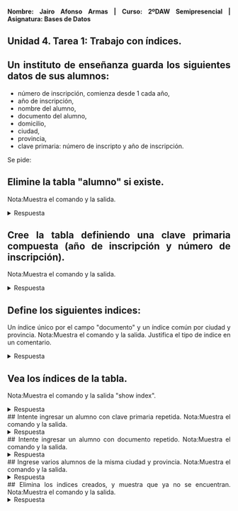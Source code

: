 <div align="justify">

#### **Nombre: Jairo Afonso Armas | Curso: 2ºDAW Semipresencial | Asignatura: Bases de Datos** 

## **Unidad 4. Tarea 1: Trabajo con índices.**

## **Un instituto de enseñanza guarda los siguientes datos de sus alumnos:**

- número de inscripción, comienza desde 1 cada año,
- año de inscripción,
- nombre del alumno,
- documento del alumno,
- domicilio,
- ciudad,
- provincia,
- clave primaria: número de inscripto y año de inscripción.

Se pide:

## Elimine la tabla "alumno" si existe.
Nota:Muestra el comando y la salida.

<details>
<summary>Respuesta</summary>

```
DROP TABLE IF EXISTS alumno;
0 row(s) affected, 1 warning(s): 1051 Unknown table 'instituto.alumno'
```
</details>

## Cree la tabla definiendo una clave primaria compuesta (año de inscripción y número de inscripción).
Nota:Muestra el comando y la salida.


<details>
<summary>Respuesta</summary>

```
CREATE TABLE alumno (
	num_inscripcion INT NOT NULL,
    anio_inscripcion YEAR NOT NULL,
    nombre VARCHAR (100),
    dni VARCHAR (20),
    domicilio VARCHAR (150),
    ciudad VARCHAR (100),
    provincia VARCHAR (100),
    PRIMARY KEY (num_inscripcion, anio_inscripcion)
    );
0 row(s) affected
```
</details>


## Define los siguientes indices:
Un índice único por el campo "documento" y un índice común por ciudad y provincia.
Nota:Muestra el comando y la salida. Justifica el tipo de indice en un comentario.


<details>
<summary>Respuesta</summary>

```
CREATE UNIQUE INDEX idx_dni ON alumno(dni);
0 row(s) affected Records: 0  Duplicates: 0  Warnings: 0
CREATE INDEX idx_ciudad_pronvincia ON alumno(ciudad, provincia);
0 row(s) affected Records: 0  Duplicates: 0  Warnings: 0
```
</details>


## Vea los índices de la tabla.
Nota:Muestra el comando y la salida "show index".

<details>
<summary>Respuesta</summary>

<pre>
```
SHOW INDEX from alumno;

# +--+--+Table	Non_unique	Key_name	Seq_in_index	Column_name	Collation	Cardinality	Sub_part	Packed	Null	Index_type	Comment	Index_comment	Visible	Expression
alumno	0	PRIMARY	1	num_inscripcion	A	0				BTREE			YES	
alumno	0	PRIMARY	2	anio_inscripcion	A	0				BTREE			YES	
alumno	0	idx_dni	1	dni	A	0			YES	BTREE			YES	
alumno	1	idx_ciudad_pronvincia	1	ciudad	A	0			YES	BTREE			YES	
alumno	1	idx_ciudad_pronvincia	2	provincia	A	0			YES	BTREE			YES	

```
</details>

## Intente ingresar un alumno con clave primaria repetida.
Nota:Muestra el comando y la salida.

<details>
<summary>Respuesta</summary>

```

```
</details>

## Intente ingresar un alumno con documento repetido.
Nota:Muestra el comando y la salida.

<details>
<summary>Respuesta</summary>

```

```
</details>

## Ingrese varios alumnos de la misma ciudad y provincia.
Nota:Muestra el comando y la salida.

<details>
<summary>Respuesta</summary>

```

```
</details>

## Elimina los indices creados, y muestra que ya no se encuentran.
Nota:Muestra el comando y la salida.

<details>
<summary>Respuesta</summary>

```

```
</details>

</div>
